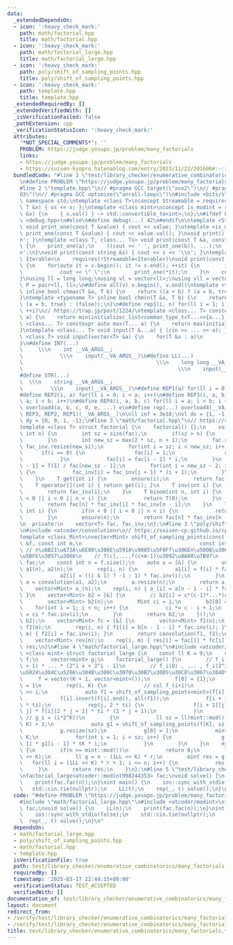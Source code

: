 ```yaml
---
data:
  _extendedDependsOn:
  - icon: ':heavy_check_mark:'
    path: math/factorial.hpp
    title: math/factorial.hpp
  - icon: ':heavy_check_mark:'
    path: math/factorial_large.hpp
    title: math/factorial_large.hpp
  - icon: ':heavy_check_mark:'
    path: poly/shift_of_sampling_points.hpp
    title: poly/shift_of_sampling_points.hpp
  - icon: ':heavy_check_mark:'
    path: template.hpp
    title: template.hpp
  _extendedRequiredBy: []
  _extendedVerifiedWith: []
  _isVerificationFailed: false
  _pathExtension: cpp
  _verificationStatusIcon: ':heavy_check_mark:'
  attributes:
    '*NOT_SPECIAL_COMMENTS*': ''
    PROBLEM: https://judge.yosupo.jp/problem/many_factorials
    links:
    - https://judge.yosupo.jp/problem/many_factorials
    - https://suisen-kyopro.hatenablog.com/entry/2023/11/22/201600#:~:text=%E3%81%93%E3%81%A8%E3%81%8C%E3%81%82%E3%82%8B-,%E6%96%B9%E6%B3%95%E2%91%A1,-(
  bundledCode: "#line 1 \"test/library_checker/enumerative_combinatorics/many_factorials.test.cpp\"\
    \n#define PROBLEM \"https://judge.yosupo.jp/problem/many_factorials\"\n// https://suisen-kyopro.hatenablog.com/entry/2023/11/22/201600#:~:text=%E3%81%93%E3%81%A8%E3%81%8C%E3%81%82%E3%82%8B-,%E6%96%B9%E6%B3%95%E2%91%A1,-(\n\
    #line 2 \"template.hpp\"\n// #pragma GCC target(\"avx2\")\n// #pragma GCC optimize(\"\
    O3\")\n// #pragma GCC optimize(\"unroll-loops\")\n#include <bits/stdc++.h>\nusing\
    \ namespace std;\ntemplate <class T>\nconcept Streamable = requires(ostream os,\
    \ T &x) { os << x; };\ntemplate <class mint>\nconcept is_modint = requires(mint\
    \ &x) {\n    { x.val() } -> std::convertible_to<int>;\n};\n#ifdef LOCAL\n#include\
    \ <debug.hpp>\n#else\n#define debug(...) 42\n#endif\n\ntemplate <Streamable T>\
    \ void print_one(const T &value) { cout << value; }\ntemplate <is_modint T> void\
    \ print_one(const T &value) { cout << value.val(); }\nvoid print() { cout << '\\\
    n'; }\ntemplate <class T, class... Ts> void print(const T &a, const Ts &...b)\
    \ {\n    print_one(a);\n    ((cout << ' ', print_one(b)), ...);\n    cout << '\\\
    n';\n}\nvoid print(const string &s) { cout << s << '\\n'; }\ntemplate <ranges::range\
    \ Iterable>\n    requires(!Streamable<Iterable>)\nvoid print(const Iterable &v)\
    \ {\n    for(auto it = v.begin(); it != v.end(); ++it) {\n        if(it != v.begin())\n\
    \            cout << \" \";\n        print_one(*it);\n    }\n    cout << '\\n';\n\
    }\nusing ll = long long;\nusing vl = vector<ll>;\nusing vll = vector<vl>;\nusing\
    \ P = pair<ll, ll>;\n#define all(v) v.begin(), v.end()\ntemplate <typename T>\
    \ inline bool chmax(T &a, T b) {\n    return ((a < b) ? (a = b, true) : (false));\n\
    }\ntemplate <typename T> inline bool chmin(T &a, T b) {\n    return ((a > b) ?\
    \ (a = b, true) : (false));\n}\n#define rep1(i, n) for(ll i = 1; i <= ((ll)n);\
    \ ++i)\n// https://trap.jp/post/1224/\ntemplate <class... T> constexpr auto min(T...\
    \ a) {\n    return min(initializer_list<common_type_t<T...>>{a...});\n}\ntemplate\
    \ <class... T> constexpr auto max(T... a) {\n    return max(initializer_list<common_type_t<T...>>{a...});\n\
    }\ntemplate <class... T> void input(T &...a) { (cin >> ... >> a); }\ntemplate\
    \ <class T> void input(vector<T> &a) {\n    for(T &x : a)\n        cin >> x;\n\
    }\n#define INT(...)                                                          \
    \     \\\n    int __VA_ARGS__;                                               \
    \            \\\n    input(__VA_ARGS__)\n#define LL(...)                     \
    \                                           \\\n    long long __VA_ARGS__;   \
    \                                                  \\\n    input(__VA_ARGS__)\n\
    #define STR(...)                                                             \
    \  \\\n    string __VA_ARGS__;                                               \
    \         \\\n    input(__VA_ARGS__)\n#define REP1(a) for(ll i = 0; i < a; i++)\n\
    #define REP2(i, a) for(ll i = 0; i < a; i++)\n#define REP3(i, a, b) for(ll i =\
    \ a; i < b; i++)\n#define REP4(i, a, b, c) for(ll i = a; i < b; i += c)\n#define\
    \ overload4(a, b, c, d, e, ...) e\n#define rep(...) overload4(__VA_ARGS__, REP4,\
    \ REP3, REP2, REP1)(__VA_ARGS__)\n\nll inf = 3e18;\nvl dx = {1, -1, 0, 0};\nvl\
    \ dy = {0, 0, 1, -1};\n#line 3 \"math/factorial.hpp\"\n// https://suisen-cp.github.io/cp-library-cpp/library/math/factorial.hpp\n\
    template <class T> struct factorial {\n    factorial() {};\n    void ensure(const\
    \ int n) {\n        int sz = size(fac);\n        if(sz > n) {\n            return;\n\
    \        }\n        int new_sz = max(2 * sz, n + 1);\n        fac.resize(new_sz),\
    \ fac_inv.resize(new_sz);\n        for(int i = sz; i < new_sz; i++) {\n      \
    \      if(i == 0) {\n                fac[i] = 1;\n                continue;\n\
    \            }\n            fac[i] = fac[i - 1] * i;\n        }\n        fac_inv[new_sz\
    \ - 1] = T(1) / fac[new_sz - 1];\n        for(int i = new_sz - 2; i >= sz; i--)\
    \ {\n            fac_inv[i] = fac_inv[i + 1] * (i + 1);\n        }\n        return;\n\
    \    }\n    T get(int i) {\n        ensure(i);\n        return fac[i];\n    }\n\
    \    T operator[](int i) { return get(i); }\n    T inv(int i) {\n        ensure(i);\n\
    \        return fac_inv[i];\n    }\n    T binom(int n, int i) {\n        if(n\
    \ < 0 || i < 0 || n < i) {\n            return T(0);\n        }\n        ensure(n);\n\
    \        return fac[n] * fac_inv[i] * fac_inv[n - i];\n    }\n    T perm(int n,\
    \ int i) {\n        if(n < 0 || i < 0 || n < i) {\n            return T(0);\n\
    \        }\n        ensure(n);\n        return fac[n] * fac_inv[n - i];\n    }\n\
    \n  private:\n    vector<T> fac, fac_inv;\n};\n#line 3 \"poly/shift_of_sampling_points.hpp\"\
    \n#include <atcoder/convolution>\n// https://suisen-cp.github.io/cp-library-cpp/library/polynomial/shift_of_sampling_points.hpp\n\
    template <class Mint>\nvector<Mint> shift_of_sampling_points(const vector<Mint>\
    \ &f, const int m,\n                                      const int c) {\n   \
    \ // n\u6B21\u672A\u6E80\u306E\u591A\u9805\u5F0Ff\u306En\u500B\u306E\u70B9f(0),...,f(n-1)\u306B\
    \u5BFE\u3057\u3066\n    // f(c),...,f(c+m-1)\u3092\u8A08\u7B97\n    factorial<Mint>\
    \ fac;\n    const int n = f.size();\n    auto a = [&] {\n        vector<Mint>\
    \ a1(n), a2(n);\n        rep(i, n) {\n            a1[i] = f[i] * fac.inv(i);\n\
    \            a2[i] = ((i & 1) ? -1 : 1) * fac.inv(i);\n        }\n        auto\
    \ a = convolution(a1, a2);\n        a.resize(n);\n        return a;\n    }();\n\
    \    vector<Mint> a_(n);\n    rep(i, n) { a_[i] = a[n - 1 - i] * fac[n - 1 - i];\
    \ }\n    vector<Mint> b2 = [&] {\n        // b2[i] = c*(c-1)*...*(c-i+1)/i!\n\
    \        vector<Mint> b2(n);\n        Mint ci = 1;\n        b2[0] = ci;\n    \
    \    for(int i = 1; i < n; i++) {\n            ci *= c - i + 1;\n            b2[i]\
    \ = ci * fac.inv(i);\n        }\n        return b2;\n    }();\n    auto b = convolution(a_,\
    \ b2);\n    vector<Mint> fc = [&] {\n        vector<Mint> f1(n);\n        vector<Mint>\
    \ f2(m);\n        rep(i, n) { f1[i] = b[n - 1 - i] * fac.inv(i); }\n        rep(i,\
    \ m) { f2[i] = fac.inv(i); }\n        return convolution(f1, f2);\n    }();\n\
    \    vector<Mint> res(m);\n    rep(i, m) { res[i] = fac[i] * fc[i]; }\n    return\
    \ res;\n}\n#line 4 \"math/factorial_large.hpp\"\n#include <atcoder/modint>\ntemplate\
    \ <class mint> struct factorial_large {\n    const ll K = 9;\n    vector<vector<mint>>\
    \ f;\n    vector<mint> g;\n    factorial_large() {\n        // f_i(x) = (2^i x\
    \ + 1) * ... * (2^i x + 2^i - 1)\n        // f_i(0) , ... , f_i(2^i - 1) \u306E\
    \u5024\u304C\u5206\u304B\u308C\u3070\u30B7\u30D5\u30C8\u3067\u304D\u308B\n   \
    \     f = vector(K + 1, vector<mint>());\n        f[0] = {1};\n        // f_0(x)\
    \ = 1\n        rep(i, K) {\n            // cul f_(i+1)\n            ll ti = 1LL\
    \ << i;\n            auto f1 = shift_of_sampling_points<mint>(f[i], 3 * ti, ti);\n\
    \            f[i].insert(f[i].end(), all(f1));\n            f[i + 1].resize(2\
    \ * ti);\n            rep(j, 2 * ti) {\n                f[i + 1][j] = f[i][2 *\
    \ j] * f[i][2 * j + 1] * ti * (2 * j + 1);\n            }\n        }\n       \
    \ // g_i = (i*2^K)!\n        {\n            ll sz = ll(mint::mod()) / (1LL <<\
    \ K) + 1;\n            auto g1 = shift_of_sampling_points(f[K], sz - 1, 0);\n\
    \            g.resize(sz);\n            g[0] = 1;\n            mint tK = 1 <<\
    \ K;\n            for(int i = 1; i < sz; i++) {\n                g[i] = g[i -\
    \ 1] * g1[i - 1] * tK * i;\n            }\n        }\n    }\n    mint fac(ll n)\
    \ {\n        if(n >= mint::mod())\n            return 0;\n        ll r = n / (1LL\
    \ << K);\n        ll q = n - (1LL << K) * r;\n        mint res = g[r];\n     \
    \   for(ll i = (1LL << K) * r + 1; i <= n; i++) {\n            res *= i;\n   \
    \     }\n        return res;\n    }\n};\n#line 5 \"test/library_checker/enumerative_combinatorics/many_factorials.test.cpp\"\
    \nfactorial_large<atcoder::modint998244353> fac;\nvoid solve() {\n    LL(n);\n\
    \    print(fac.fac(n));\n}\nint main() {\n    ios::sync_with_stdio(false);\n \
    \   std::cin.tie(nullptr);\n    LL(t);\n    rep(_, t) solve();\n}\n"
  code: "#define PROBLEM \"https://judge.yosupo.jp/problem/many_factorials\"\n// https://suisen-kyopro.hatenablog.com/entry/2023/11/22/201600#:~:text=%E3%81%93%E3%81%A8%E3%81%8C%E3%81%82%E3%82%8B-,%E6%96%B9%E6%B3%95%E2%91%A1,-(\n\
    #include \"math/factorial_large.hpp\"\n#include <atcoder/modint>\nfactorial_large<atcoder::modint998244353>\
    \ fac;\nvoid solve() {\n    LL(n);\n    print(fac.fac(n));\n}\nint main() {\n\
    \    ios::sync_with_stdio(false);\n    std::cin.tie(nullptr);\n    LL(t);\n  \
    \  rep(_, t) solve();\n}\n"
  dependsOn:
  - math/factorial_large.hpp
  - poly/shift_of_sampling_points.hpp
  - math/factorial.hpp
  - template.hpp
  isVerificationFile: true
  path: test/library_checker/enumerative_combinatorics/many_factorials.test.cpp
  requiredBy: []
  timestamp: '2025-03-17 22:44:15+09:00'
  verificationStatus: TEST_ACCEPTED
  verifiedWith: []
documentation_of: test/library_checker/enumerative_combinatorics/many_factorials.test.cpp
layout: document
redirect_from:
- /verify/test/library_checker/enumerative_combinatorics/many_factorials.test.cpp
- /verify/test/library_checker/enumerative_combinatorics/many_factorials.test.cpp.html
title: test/library_checker/enumerative_combinatorics/many_factorials.test.cpp
---
```

